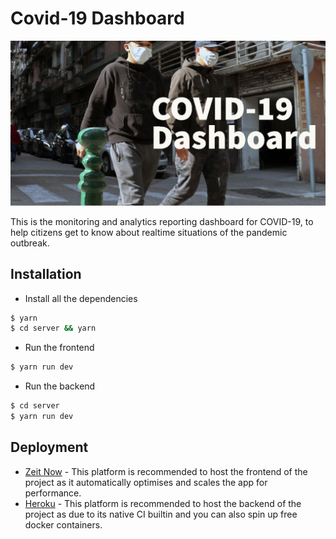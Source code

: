 # Covid-19 Dashboard

![Header](public/header.png)

This is the monitoring and analytics reporting dashboard for COVID-19, to help citizens get to know about realtime situations of the pandemic outbreak.

## Installation

- Install all the dependencies
```bash
$ yarn
$ cd server && yarn
``` 
- Run the frontend
```bash
$ yarn run dev
```
- Run the backend
```bash
$ cd server
$ yarn run dev
```
## Deployment

- [Zeit Now](https://zeit.co) - This platform is recommended to host the frontend of the project as it automatically optimises and scales the app for performance.
- [Heroku](https://heroku.com) - This platform is recommended to host the backend of the project as due to its native CI builtin and you can also spin up free docker containers.